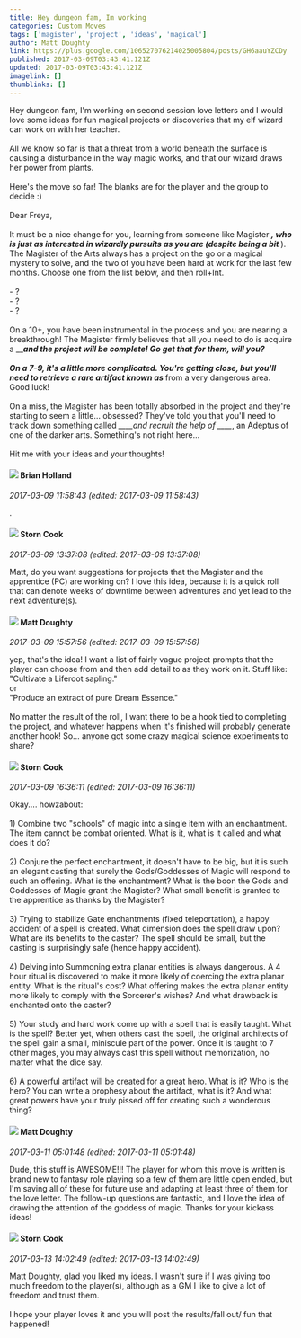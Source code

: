 ```yaml
---
title: Hey dungeon fam, Im working
categories: Custom Moves
tags: ['magister', 'project', 'ideas', 'magical']
author: Matt Doughty
link: https://plus.google.com/106527076214025005804/posts/GH6aauYZCDy
published: 2017-03-09T03:43:41.121Z
updated: 2017-03-09T03:43:41.121Z
imagelink: []
thumblinks: []
---
```


Hey dungeon fam, I&#39;m working on second session love letters and I would love some ideas for fun magical projects or discoveries that my elf wizard can work on with her teacher.  <br /><br />All we know so far is that a threat from a world beneath the surface is causing a disturbance in the way magic works, and that our wizard draws her power from plants.<br /><br />Here&#39;s the move so far! The blanks are for the player and the group to decide :)<br /><br />Dear Freya,<br /><br />It must be a nice change for you, learning from someone like Magister <i>___</i>, who is just as interested in wizardly pursuits as you are (despite being a bit <i>___</i>). The Magister of the Arts always has a project on the go or a magical mystery to solve, and the two of you have been hard at work for the last few months.  Choose one from the list below, and then roll+Int.<br /><br />- ?<br />- ?<br />- ?<br /><br />On a 10+, you have been instrumental in the process and you are nearing a breakthrough!  The Magister firmly believes that all you need to do is acquire a _____and the project will be complete!  Go get that for them, will you?<br /><br />On a 7-9, it&#39;s a little more complicated.  You&#39;re getting close, but you&#39;ll need to retrieve a rare artifact known as <i>___</i> from a very dangerous area.  Good luck!<br /><br />On a miss, the Magister has been totally absorbed in the project and they&#39;re starting to seem a little...  obsessed?  They&#39;ve told you that you&#39;ll need to track down something called <i>____and recruit the help of ____</i>, an Adeptus of one of the darker arts.  Something&#39;s not right here... <br /><br />Hit me with your ideas and your thoughts! 
<div id='comment z12qjjbzzyedujeuv22wsxqxtlmaetrpa04'>
  <h4><img src='{{site.baseurl}}//images/avatars/101824580455031797035_photo.jpg'> Brian Holland</h4>
      <p><cite>2017-03-09 11:58:43 (edited: 2017-03-09 11:58:43)</cite></p>
        <p>.</p>
</div>
        

<div id='comment z12qjjbzzyedujeuv22wsxqxtlmaetrpa04'>
  <h4><img src='{{site.baseurl}}//images/avatars/110661162507505661709_photo.jpg'> Storn Cook</h4>
      <p><cite>2017-03-09 13:37:08 (edited: 2017-03-09 13:37:08)</cite></p>
        <p>Matt, do you want suggestions for projects that the Magister and the apprentice (PC) are working on?  I love this idea, because it is a quick roll that can denote weeks of downtime between adventures and yet lead to the next adventure(s).  <br /></p>
</div>
        

<div id='comment z12qjjbzzyedujeuv22wsxqxtlmaetrpa04'>
  <h4><img src='{{site.baseurl}}//images/avatars/106527076214025005804_photo.jpg'> Matt Doughty</h4>
      <p><cite>2017-03-09 15:57:56 (edited: 2017-03-09 15:57:56)</cite></p>
        <p>yep, that&#39;s the idea! I want a list of fairly vague project prompts that the player can choose from and then add detail to as they work on it. Stuff like: <br />&quot;Cultivate a Liferoot sapling.&quot; <br />or<br />&quot;Produce an extract of pure Dream Essence.&quot; <br /><br />No matter the result of the roll, I want there to be a hook tied to completing the project, and whatever happens when it&#39;s finished will probably generate another hook! So... anyone got some crazy magical science experiments to share?</p>
</div>
        

<div id='comment z12qjjbzzyedujeuv22wsxqxtlmaetrpa04'>
  <h4><img src='{{site.baseurl}}//images/avatars/110661162507505661709_photo.jpg'> Storn Cook</h4>
      <p><cite>2017-03-09 16:36:11 (edited: 2017-03-09 16:36:11)</cite></p>
        <p>Okay.... howzabout:<br /><br />1)  Combine two &quot;schools&quot; of magic into a single item with an enchantment.  The item cannot be combat oriented.  What is it, what is it called and what does it do?  <br /><br />2)  Conjure the perfect enchantment, it doesn&#39;t have to be big, but it is such an elegant casting that surely the Gods/Goddesses of Magic will respond to such an offering.  What is the enchantment?  What is the boon the Gods and Goddesses of Magic grant the Magister?  What small benefit is granted to the apprentice as thanks by the Magister?<br /><br />3)  Trying to stabilize Gate enchantments (fixed teleportation), a happy accident of a spell is created.  What dimension does the spell draw upon?  What are its benefits to the caster?  The spell should be small, but the casting is surprisingly safe (hence happy accident).  <br /><br />4)  Delving into Summoning extra planar entities is always dangerous.  A 4 hour ritual is discovered to make it more likely of coercing the extra planar entity.  What is the ritual&#39;s cost?  What offering makes the extra planar entity more likely to comply with the Sorcerer&#39;s wishes?  And what drawback is enchanted onto the caster?<br /><br />5)  Your study and hard work come up with a spell that is easily taught.  What is the spell?  Better yet, when others cast the spell, the original architects of the spell gain a small, miniscule part of the power.  Once it is taught to 7 other mages, you may always cast this spell without memorization, no matter what the dice say.  <br /><br />6)  A powerful artifact will be created for a great hero.  What is it?  Who is the hero?  You can write a prophesy about the artifact, what is it?  And what great powers have your truly pissed off for creating such a wonderous thing?</p>
</div>
        

<div id='comment z12qjjbzzyedujeuv22wsxqxtlmaetrpa04'>
  <h4><img src='{{site.baseurl}}//images/avatars/106527076214025005804_photo.jpg'> Matt Doughty</h4>
      <p><cite>2017-03-11 05:01:48 (edited: 2017-03-11 05:01:48)</cite></p>
        <p>Dude, this stuff is AWESOME!!!  The player for whom this move is written is brand new to fantasy role playing so a few of them are little open ended, but I&#39;m saving all of these for future use and adapting at least three of them for the love letter.  The follow-up questions are fantastic, and I love the idea of drawing the attention of the goddess of magic.  Thanks for your kickass ideas!</p>
</div>
        

<div id='comment z12qjjbzzyedujeuv22wsxqxtlmaetrpa04'>
  <h4><img src='{{site.baseurl}}//images/avatars/110661162507505661709_photo.jpg'> Storn Cook</h4>
      <p><cite>2017-03-13 14:02:49 (edited: 2017-03-13 14:02:49)</cite></p>
        <p>Matt Doughty, glad you liked my ideas.  I wasn&#39;t sure if I was giving too much freedom to the player(s), although as a GM I like to give a lot of freedom and trust them.<br /><br />   I hope your player loves it and  you will post the results/fall out/ fun that happened!</p>
</div>
        